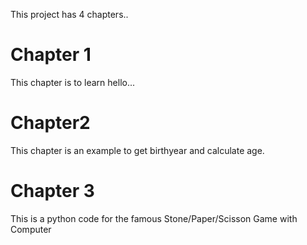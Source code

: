 This project has 4 chapters..

# Chapter 1
This chapter is to learn hello...


# Chapter2
This chapter is an example to get birthyear and calculate age. 


# Chapter 3
This is a python code for the famous Stone/Paper/Scisson Game with Computer
